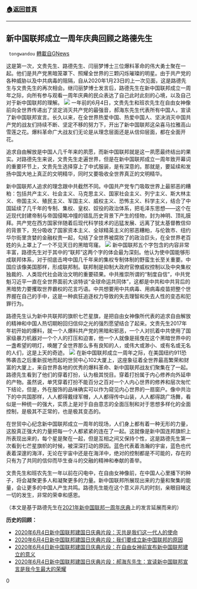 ###  [:house:返回首頁](https://github.com/ourhimalayas/txt)
---

## 新中国联邦成立一周年庆典回顾之路德先生
` tongwandou` [轉載自GNews](https://gnews.org/zh-hans/1302487/)

这是第一次，文贵先生、路德先生、闫丽梦博士三位爆料革命的伟大勇士聚在一起。他们是共产党黑暗笼罩下、照耀全世界的三颗闪烁璀璨的明星。由于共产党的各种威胁以及中共病毒的阻隔，自从2020年1月23日的上一次见面，这是路德先生与文贵先生的再次相会。继闫丽梦博士发言后，路德先生在新中国联邦成立一周年之际，向所有参与观看一周年庆典的民众表达了自己此时此刻的心境，以及自己对于新中国联邦的理解。
![]()![](https://gnews-media-offload.s3.amazonaws.com/wp-content/uploads/2021/06/06063259/Miles2_202164.png)
一年前的6月4日，文贵先生和班农先生在自由女神像前向全世界传递出了坚定消灭共产党的最强音，郝海东先生代表所有中国人，宣读了新中国联邦宣言。长久以来，在全世界热爱中国、热爱中国人、坚决消灭中国共产党的战友们持续不断、坚定不移的努力下，开出了新中国联邦这朵喜马拉雅高山雪莲之花。爆料革命广大战友们无论是从理念层面还是从信仰层面，都在全面开花。

追求自由解放是中国人几千年来的夙愿，而新中国联邦就是这一夙愿最终结出的果实。对路德先生来说，文贵先生走遍世界，但是在新中国联邦成立一周年致开幕词的重要环节上，文贵先生选择穿上了中式服装，是有深意的。那就是，要延续和发扬中国大地上真正的文明精华，同时又要吸收全世界真正的文明精华。

新中国联邦人追求的理念跟中共截然不同。中国共产党专门吸取世界上最邪恶的糟粕：包括共产主义、社会主义、马克思主义、国家社会主义、列宁主义、斯大林主义、帝国主义、殖民主义、军国主义、威权主义、恐怖主义、科学主义，结合了中国延续了几千年的专制、集权、皇权、奴役的政治体系，把毛泽东思想——这个在近现代封建帝制与帝国侵略冲撞的错乱历史背景下产生的怪物，封为神明、顶礼膜拜。共产党在西方国家伴随着后现代科学技术的迅猛发展、远离了犹太基督教信仰的背景下，充分吸收了国家资本主义、全球精英主义的邪恶糟粕，与伦敦市、纽约华尔街里贪婪的金融权贵一起，勾结了全世界被腐败了的政治巨头，在全世界老百姓的头上罩上了一个不见天日的黑暗穹窿。
![]()![](https://gnews-media-offload.s3.amazonaws.com/wp-content/uploads/2021/06/06064123/lude-1.png)
新中国联邦五个字包含的内容非常丰富，路德先生对于其中的“联邦”这两个字的体会最为深刻。他认为使中国能够形成联邦体系，对于彻底击垮中国几千年来的集权专制体制的野蛮生长至关重要。中国应该像美国那样，形成联邦制。联邦制是抑制大政府官僚威权控制以及中央集权独裁的、人类现代社会政治文明的重要硕果。中共推崇所谓的“制度自信”，中共党魁习近平一直在全世界面前大谈特谈“全球命运共同体”，这都是中共和中共背后的黑暗势力要攫取世界霸权的花言巧语。中共想要用中共病毒、用病毒疫苗把整个世界握在自己的手中，这是一种疯狂追逐权力导致的失去理智和失去人性的变态和犯罪行为。

路德先生认为新中共联邦的旗帜七芒星旗，是把自由女神像所代表的追求自由解放的精神和中国人热切期盼回归信仰之光的强烈愿望结合了起来。文贵先生2017年年初开始的爆料，就一个人爆料共产党的黑暗和邪恶，一个人对抗着中共使用了国家级暴力机器对一个个人的打压和迫害，他一个人就像是摇曳在这个黑暗世界中的一盏希望的明灯，唤醒了全世界那么多有良知的人，或伟大或渺小、或有名或无名的人们，这是上天的奇迹。
![]()![](https://gnews-media-offload.s3.amazonaws.com/wp-content/uploads/2021/06/06064610/Miles1_202164.png)
在新中国联邦成立一周年之际，在美国纽约911恐怖袭击之后重新拔地而起的世贸中心102大厦上，这座象征着全世界最高繁荣和财富的大厦上，来自世界各地的优秀的爆料革命、新中国联邦战友们聚集在了一起。路德先生看到了他们的穿着打扮，认为极其悦目。穿着打扮属于内心修养向外延申的产物。虽然说，单凭穿着打扮不能百分之百对一个人内心世界的修养和层次匆忙下结论，但是，外在服饰的品味确实可以作为窥见内心世界的一扇窗户。像中共治下的中共国那样，人人都得戴绿军帽，人人都得传中山装，人人都得跳广场舞，看似是一种统一的强大，实质上是对于自由意志的全面压制和对于思想多样化的全面控制，是极其不正常的，也是极其变态的。

在世贸中心纪念新中国联邦成立一周年的现场，人们身上都有着一种无形的力量，这股真正强大的力量把每一个人都紧紧的连在了一起。这就像是新中国连邦旗帜上所表现出来的，每个星是聚在一起，但是互相之间又保持个性，这是路德先生第一次看到七芒星旗帜的时候，被深深打动的原因。蓝色代表着浩瀚的宇宙，蓝色也代表着深邃的海洋，无论在宇宙中还是在海洋中，绝对的控制都是不可能的，存在的只有为了共同的信仰而毕生奋斗的交融的精神和奉献的善举。

文贵先生和班农先生一年以前在闪电中，在自由女神像前，在中国人心里播下的种子，将会凝聚更多人和凝聚更多的力量。新中国联邦所展现出来的力量和聚集的能量，会让更多的中国人产生共鸣。路德先生能在这个意义非凡的时刻，亲眼目睹这一切的发生，非常的荣幸和感恩。

（本文是基于路德先生在[2021年新中国联邦一周年庆典](https://gtv.org/video/id=60b8eac5cea8a738525f3ddb)上的发言延展而来的）

**历史的回顾：**

- [2020年6月4日新中国联邦建国日庆典片段：灭共是我们这一代人的使命](https://www.youtube.com/watch?v=KBvZ-yIv39A)
- [2020年6月4日新中国联邦建国日庆典片段：我们要成立新中国联邦的原因](https://www.youtube.com/watch?v=1nSrgx6oemg)
- [2020年6月4日新中国联邦建国日庆典片段：在自由女神前宣布新中国联邦建立的意义](https://www.youtube.com/watch?v=qTnZEPk27iY)
- [2020年6月4日新中国联邦建国日庆典片段：郝海东先生：宣读新中国联邦宣言是我今生最大的荣耀](https://www.youtube.com/watch?v=jZp2fpUaGTY)


0
